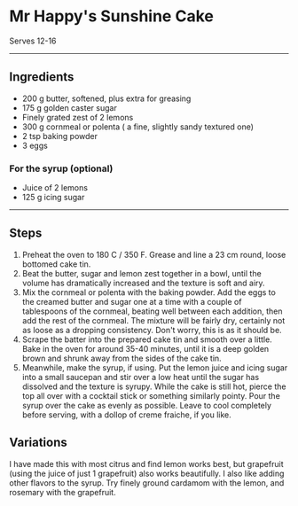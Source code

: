 # Mr Happy's Sunshine Cake

Serves 12-16

---

## Ingredients

* 200 g butter, softened, plus extra for greasing
* 175 g golden caster sugar
* Finely grated zest of 2 lemons
* 300 g cornmeal or polenta ( a fine, slightly sandy textured one)
* 2 tsp baking powder
* 3 eggs

### For the syrup (optional)
* Juice of 2 lemons
* 125 g icing sugar

---

## Steps

1.  Preheat the oven to 180 C / 350 F. Grease and line a 23 cm round, loose bottomed cake tin.
2.  Beat the butter, sugar and lemon zest together in a bowl, until the volume has dramatically increased and the texture is soft and airy.
3.  Mix the cornmeal or polenta with the baking powder. Add the eggs to the creamed butter and sugar one at a time with a couple of tablespoons of the cornmeal, beating well between each addition, then add the rest of the cornmeal. The mixture will be fairly dry, certainly not as loose as a dropping consistency. Don't worry, this is as it should be.
4.  Scrape the batter into the prepared cake tin and smooth over a little. Bake in the oven for around 35-40 minutes, until it is a deep golden brown and shrunk away from the sides of the cake tin.
5.  Meanwhile, make the syrup, if using. Put the lemon juice and icing sugar into a small saucepan and stir over a low heat until the sugar has dissolved and the texture is syrupy. While the cake is still hot, pierce the top all over with a cocktail stick or something similarly pointy. Pour the syrup over the cake as evenly as possible. Leave to cool completely before serving, with a dollop of creme fraiche, if you like.

## Variations

I have made this with most citrus and find lemon works best, but grapefruit (using the juice of just 1 grapefruit) also works beautifully. I also like adding other flavors to the syrup. Try finely ground cardamom with the lemon, and rosemary with the grapefruit.